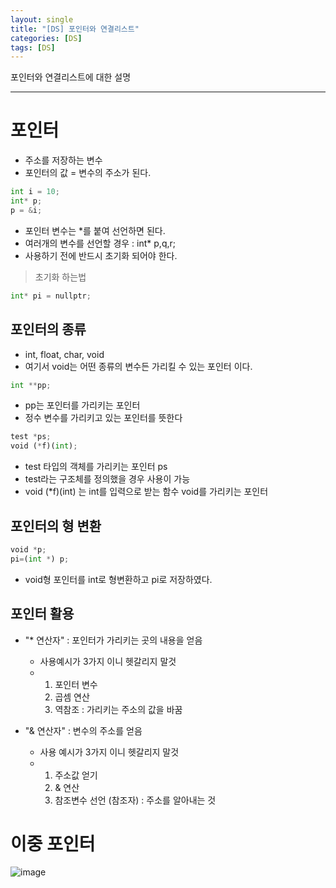 ```yaml
---
layout: single
title: "[DS] 포인터와 연결리스트"
categories: [DS]
tags: [DS]
---
```

포인터와 연결리스트에 대한 설명

---
# 포인터 
- 주소를 저장하는 변수
- 포인터의 값 = 변수의 주소가 된다.

```python
int i = 10;
int* p;
p = &i;
```

- 포인터 변수는 *를 붙여 선언하면 된다.
- 여러개의 변수를 선언할 경우 : int* p,q,r;
- 사용하기 전에 반드시 초기화 되어야 한다.

> 초기화 하는법
```python
int* pi = nullptr;
```

## 포인터의 종류
- int, float, char, void
- 여기서 void는 어떤 종류의 변수든 가리킬 수 있는 포인터 이다.

```python
int **pp;
```
- pp는 포인터를 가리키는 포인터
- 정수 변수를 가리키고 있는 포인터를 뜻한다

```python
test *ps;
void (*f)(int);
```
- test 타입의 객체를 가리키는 포인터 ps
- test라는 구조체를 정의했을 경우 사용이 가능
- void (*f)(int) 는 int를 입력으로 받는 함수 void를 가리키는 포인터

## 포인터의 형 변환
```python
void *p;
pi=(int *) p;
```
- void형 포인터를 int로 형변환하고 pi로 저장하였다.

## 포인터 활용
- "* 연산자" : 포인터가 가리키는 곳의 내용을 얻음
  - 사용예시가 3가지 이니 헷갈리지 말것
  - 1. 포인터 변수
    2. 곱셈 연산
    3. 역참조 : 가리키는 주소의 값을 바꿈
    
- "& 연산자" : 변수의 주소를 얻음
  - 사용 예시가 3가지 이니 헷갈리지 말것
  - 1. 주소값 얻기
    2. & 연산
    3. 참조변수 선언 (참조자) : 주소를 알아내는 것

# 이중 포인터

![image](https://github.com/user-attachments/assets/665bbda9-791e-4b06-a084-0fb0f265a833)

   

